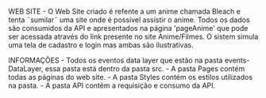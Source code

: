 WEB SITE
    - O Web Site criado é refente a um anime chamada Bleach e tenta ˜sumilar˜ uma site onde é possível assistir o anime. Todos os dados são consumidos da API e apresentados na página 'pageAnime' que pode ser acessada através do link presente no site Anime/Filmes. O sistem simula uma tela de cadastro e login mas ambas são ilustrativas.

INFORMAÇÕES
    - Todos os eventos data layer que estão na pasta events-DataLayer, essa pasta está dentro da pasta src.
    - A pasta Pages contém todas as páginas do web site.
    - A pasta Styles contém os estilos utilizados na pasta.
    - A pasta API contém a requisição e consumo da API.

